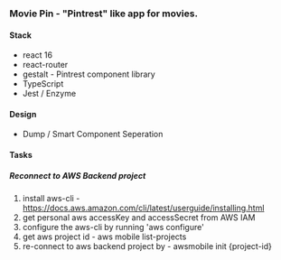 ### Movie Pin - "Pintrest" like app for movies.


#### Stack
- react 16
- react-router
- gestalt - Pintrest component library 
- TypeScript
- Jest / Enzyme

#### Design
- Dump / Smart Component Seperation



#### Tasks

##### Reconnect to AWS Backend project
1. install aws-cli - https://docs.aws.amazon.com/cli/latest/userguide/installing.html
2. get personal aws accessKey and accessSecret from AWS IAM
3. configure the aws-cli by running 'aws configure'
4. get aws project id - aws mobile list-projects
5. re-connect to aws backend project by - awsmobile init {project-id}